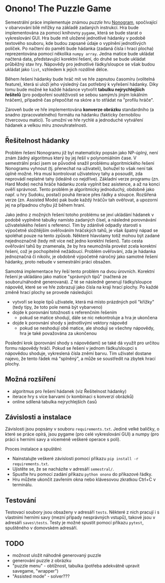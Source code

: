 # Onono! The Puzzle Game

Semestrální práce implementuje známou *puzzle* hru [Nonogram](https://en.wikipedia.org/wiki/Nonogram), spočívající v obarvování bílé mřížky na základě zadaných instrukcí. Hra bude implementována za pomocí knihovny `pygame`, která se bude starat o vykreslování GUI. Hra bude mít uložené jednotlivé hádanky v podobě textového souboru, kde budou zapsané údaje o vyplnění jednotlivých políček. Po načtení do paměti bude hádanka (zadaná čísla i hrací plocha) reprezentována pomocí několika `numpy array`. Jedna matice bude ukládat načtená data, představující korektní řešení, do druhé se bude ukládat průběžný stav hry. Nápovědy pro jednotlivé řádky/sloupce se však budou ukládat jako `list`, vzhledem k jejich rozdílné délce.

Během řešení hádanky bude hráč mít ve hře zapnutou časomíru (volitelná feature), která si uloží jeho výsledný čas potřebný k vyřešení hádanky. Díky tomu bude možné ke každé hádance vytvořit **tabulku nejrychlejších řešitelů** (pro podpoření soutěživosti se sebou samým/s jiným lokálním hráčem), případně čas přepočítat na skóre a to střádat na "profilu hráče".

Zároveň bude ve hře implementována **konverze obrázku** standardního (a snadno zpracovatelného) formátu na hádanku (fakticky černobílou čtvercovou matici). To umožní ve hře rychlé a jednoduché vytváření hádanek a velkou míru znovuhratelnosti.

## Řešitelnost hádanky

Problém řešení Nonogramu již byl matematicky popsán jako NP-úplný, není znám žádný algoritmus který by jej řešil v polynomiálním čase. V semestrální práci jsem se původně snažil problému algoritmického řešení Nonogramu vyhnout (tj. přenechat na uživateli), bohužel to však není tak úplně možné. Hra musí kontrolovat uživatelovy tahy a posoudit, zda neprovádí neplatné tahy (ideálně co nejdříve). Základní verze programu (zn. Hard Mode) nechá hráče hádanku zcela vyplnit bez asistence, a až na konci ověří správnost. Tento problém je algoritmicky jednoduchý, obdobně jako např. u hry Sudoku, postačí pouhá iterace přes řádky a sloupce. Rozšířená verze (zn. Assisted Mode) pak bude každý hráčův tah ověřovat, a upozorní jej na případnou chybu již během hraní.

Jako jedno z možných řešení totoho problému se jeví ukládání hádanek v podobě vyplněné tabulky namísto zadaných čísel, a následné porovnávání uživatelského řešení s referencí. Tím by zdánlivě odpadly starosti s výpočetně složitějším ověřováním hráčských tahů, je však špatný nápad se spoléhat pouze na tento způsob. Některé hlavolamy totiž mohou být zadané nejednoznačně (tedy mít více než jedno korektní řešení). Tato cesta ověřování tahů by znamenala, že by hra neumožnila provést zcela korektní řešení, což je pochopitelně nežádoucí. Problém ověřování, zda je hádanka jednoznačná či nikoliv, je obdobně výpočetně náročný jako samotné řešení hádanky, proto nebude v semestrální práci obsažen.

Samotná implementace hry řeší tento problém na dvou úrovních. Korektní řešení je ukládáno jako matice "správných tipů" (načtená ze souboru/náhodně generovaná). Z té se následně generují řádky/sloupce nápověd, které se ve hře zobrazují jako čísla na kraji hrací plochy. Po každé změně hrací plochy se provede následující:

- vytvoří se kopie tipů uživatele, která má místo prázdných polí "křížky" (tedy tipy, že toto pole nemá být vybarveno)
- dojde k porovnání totožnosti s referenčním řešením
  - pokud se matice shodují, dále se nic nekontroluje a hra je ukončena
- dojde k porovnání shody s jednotlivými vektory nápověd
  - pokud se neshodují obě matice, ale shodují se všechny nápovědy, hra je také považována za ukončenou

Poslední krok (porovnání shody s nápovědami) se také dá využít pro určitou formu nápovědy hráči. Pokud se řešení v jednom řádku/sloupci s nápovědou shoduje, vykreslená čísla zněmí barvu. Tím uživatel dostane najevo, že tento řádek má "splněný", a může se soustředit na zbytek hrací plochy.

## Možná rozšíření

- algoritmus pro řešení hádanek (viz Řešitelnost hádanky)
- iterace hry s více barvami (v kombinaci s konverzí obrázků)
- online sdílená tabulka nejrychlejších časů

## Závislosti a instalace

Závislosti jsou popsány v souboru `requirements.txt`. Jediné velké balíčky, o které se práce opírá, jsou pygame (pro celé vykreslování GUI) a numpy (pro práci s herními savy a víceméně veškeré operace s poli).

Proces instalace a spuštění:
- Nainstalujte veškeré závislosti pomocí příkazu `pip install -r requirements.txt`.
- Ujistěte se, že se nacházíte v adresáří `semestral/`.
- Spusťte hru pomocí zadání příkazu `python onono` do příkazové řádky.
- Hru můžete ukončit zavřením okna nebo klávesovou zkratkou Ctrl+C v terminálu.

## Testování

Testovací soubory jsou obsaženy v adresáří `tests`. Některé z nich pracují i s vlastními herními savy (mezní případy nesprávných vstupů), takové jsou v adresáři `saves\tests`. Testy je možné spustit pomocí příkazu `pytest`, spuštěného v domovském adresáří.

## TODO
- možnost uložit náhodně generovaný puzzle
- generování puzzle z obrázku
- "puzzle menu" - obtížnost, tabulka (potřeba adekvátně upravit savegame, "wrapper")
- "Assisted mode" - solver???

